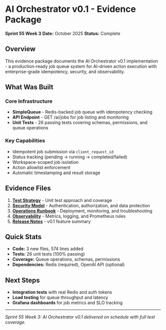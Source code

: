 # AI Orchestrator v0.1 - Evidence Package

**Sprint 55 Week 3**
**Date:** October 2025
**Status:** Complete

## Overview

This evidence package documents the AI Orchestrator v0.1 implementation - a production-ready job queue system for AI-driven action execution with enterprise-grade idempotency, security, and observability.

## What Was Built

### Core Infrastructure
- **SimpleQueue** - Redis-backed job queue with idempotency checking
- **API Endpoint** - GET /ai/jobs for job listing and monitoring
- **Unit Tests** - 26 passing tests covering schemas, permissions, and queue operations

### Key Capabilities
- Idempotent job submission via `client_request_id`
- Status tracking (pending → running → completed/failed)
- Workspace-scoped job isolation
- Action allowlist enforcement
- Automatic timestamping and result storage

## Evidence Files

1. **[Test Strategy](./test-strategy.md)** - Unit test approach and coverage
2. **[Security Model](./security-model.md)** - Authentication, authorization, and data protection
3. **[Operations Runbook](./operations-runbook.md)** - Deployment, monitoring, and troubleshooting
4. **[Observability](./observability.md)** - Metrics, logging, and Prometheus rules
5. **[Release Notes](./release-notes.md)** - v0.1 feature summary

## Quick Stats

- **Code:** 3 new files, 574 lines added
- **Tests:** 26 unit tests (100% passing)
- **Coverage:** Queue operations, schemas, permissions
- **Dependencies:** Redis (required), OpenAI API (optional)

## Next Steps

- **Integration tests** with real Redis and auth tokens
- **Load testing** for queue throughput and latency
- **Grafana dashboards** for job metrics and SLO tracking

---

*Sprint 55 Week 3: AI Orchestrator v0.1 delivered on schedule with full test coverage.*
